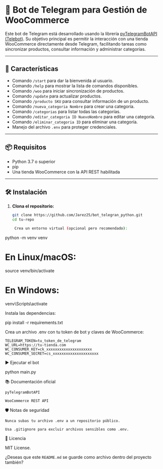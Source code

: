 # 🤖 Bot de Telegram para Gestión de WooCommerce

Este bot de Telegram está desarrollado usando la librería [pyTelegramBotAPI (Telebot)](https://pytba.readthedocs.io/en/latest/install.html). Su objetivo principal es permitir la interacción con una tienda WooCommerce directamente desde Telegram, facilitando tareas como sincronizar productos, consultar información y administrar categorías.

---

## 🚀 Características

- Comando `/start` para dar la bienvenida al usuario.
- Comando `/help` para mostrar la lista de comandos disponibles.
- Comando `/woo` para iniciar sincronización de productos.
- Comando `/update` para actualizar productos.
- Comando `/producto SKU` para consultar información de un producto.
- Comando `/nueva_categoria Nombre` para crear una categoría.
- Comando `/categorias` para listar todas las categorías.
- Comando `/editar_categoria ID NuevoNombre` para editar una categoría.
- Comando `/eliminar_categoria ID` para eliminar una categoría.
- Manejo del archivo `.env` para proteger credenciales.

---

## 📦 Requisitos

- Python 3.7 o superior
- pip
- Una tienda WooCommerce con la API REST habilitada

---

## 🛠️ Instalación

1. **Clona el repositorio:**

   ```bash
   git clone https://github.com/Jarez25/bot_telegran_python.git
   cd tu-repo

    Crea un entorno virtual (opcional pero recomendado):

python -m venv venv
# En Linux/macOS:
source venv/bin/activate
# En Windows:
venv\Scripts\activate

Instala las dependencias:

pip install -r requirements.txt

Crea un archivo .env con tu token de bot y claves de WooCommerce:

    TELEGRAM_TOKEN=tu_token_de_telegram
    WC_URL=https://tu-tienda.com
    WC_CONSUMER_KEY=ck_xxxxxxxxxxxxxxxxxxxxx
    WC_CONSUMER_SECRET=cs_xxxxxxxxxxxxxxxxxxxxx

▶️ Ejecutar el bot

python main.py

📚 Documentación oficial

    pyTelegramBotAPI

    WooCommerce REST API

🛡️ Notas de seguridad

    Nunca subas tu archivo .env a un repositorio público.

    Usa .gitignore para excluir archivos sensibles como .env.

📄 Licencia

MIT License.


¿Deseas que este `README.md` se guarde como archivo dentro del proyecto también?